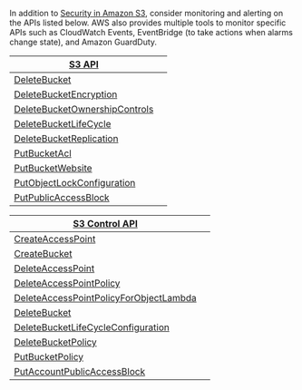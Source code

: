 In addition to [Security in Amazon S3](https://docs.aws.amazon.com/AmazonS3/latest/userguide/security.html), consider monitoring and alerting on the APIs listed below. AWS also provides multiple tools  to monitor specific APIs such as CloudWatch Events, EventBridge (to take actions when alarms change state), and Amazon GuardDuty.


|**[S3 API](https://docs.aws.amazon.com/AmazonS3/latest/API/API_Operations_Amazon_Simple_Storage_Service.html)**||
| ----- | ----------------------------------------- |
|[DeleteBucket](https://docs.aws.amazon.com/AmazonS3/latest/API/API_DeleteBucket.html)|
|[DeleteBucketEncryption](https://docs.aws.amazon.com/AmazonS3/latest/API/API_DeleteBucketEncryption.html)|
|[DeleteBucketOwnershipControls](https://docs.aws.amazon.com/AmazonS3/latest/API/API_DeleteBucketOwnershipControls.html)|
|[DeleteBucketLifeCycle](https://docs.aws.amazon.com/AmazonS3/latest/API/API_DeleteBucketLifecycle.html)|
|[DeleteBucketReplication](https://docs.aws.amazon.com/AmazonS3/latest/API/API_DeleteBucketOwnershipControls.html)|
|[PutBucketAcl](https://docs.aws.amazon.com/AmazonS3/latest/API/API_PutBucketAcl.html)|
|[PutBucketWebsite](https://docs.aws.amazon.com/AmazonS3/latest/API/API_PutBucketWebsite.html)|
|[PutObjectLockConfiguration](PutObjectLockConfiguration)|
|[PutPublicAccessBlock](PutObjectLockConfiguration)|


|**[S3 Control API](https://docs.aws.amazon.com/AmazonS3/latest/API/API_Operations_AWS_S3_Control.html)**||
| ----- | ----------------------------------------- |
|[CreateAccessPoint](https://docs.aws.amazon.com/AmazonS3/latest/API/API_control_CreateAccessPoint.html)|
|[CreateBucket](https://docs.aws.amazon.com/AmazonS3/latest/API/API_control_CreateBucket.html)|
|[DeleteAccessPoint](https://docs.aws.amazon.com/AmazonS3/latest/API/API_control_DeleteAccessPoint.html)|
|[DeleteAccessPointPolicy](https://docs.aws.amazon.com/AmazonS3/latest/API/API_control_DeleteAccessPointPolicy.html)|
|[DeleteAccessPointPolicyForObjectLambda](https://docs.aws.amazon.com/AmazonS3/latest/API/API_control_DeleteAccessPointPolicyForObjectLambda.html)|
|[DeleteBucket](https://docs.aws.amazon.com/AmazonS3/latest/API/API_control_DeleteBucket.html)|
|[DeleteBucketLifeCycleConfiguration](https://docs.aws.amazon.com/AmazonS3/latest/API/API_control_DeleteBucket.html)|
|[DeleteBucketPolicy](https://docs.aws.amazon.com/AmazonS3/latest/API/API_control_DeleteBucketPolicy.html)|
|[PutBucketPolicy](https://docs.aws.amazon.com/AmazonS3/latest/API/API_control_DeletePublicAccessBlock.html)|
|[PutAccountPublicAccessBlock](https://docs.aws.amazon.com/AmazonS3/latest/API/API_control_PutPublicAccessBlock.html)|



